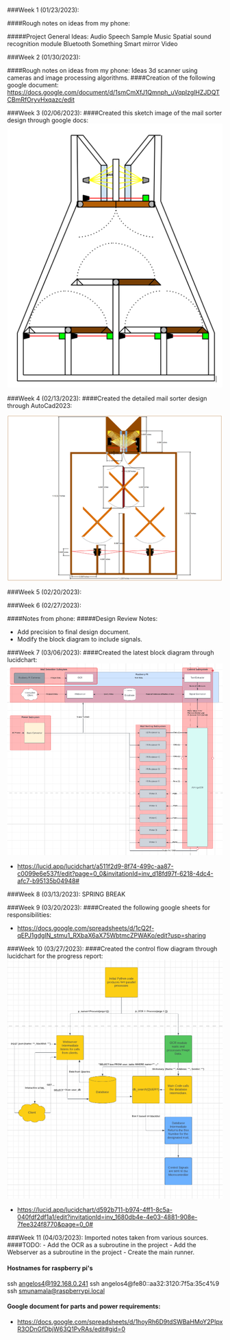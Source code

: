 ###Week 1 (01/23/2023):

####Rough notes on ideas from my phone:

#####Project General Ideas:
    Audio
        Speech
        Sample
        Music
        Spatial sound recognition module
    Bluetooth Something
    Smart mirror
    Video

###Week 2 (01/30/2023):

####Rough notes on ideas from my phone:
Ideas
3d scanner using cameras and image processing algorithms.
####Creation of the following google document: 
https://docs.google.com/document/d/1smCmXfJ1Qmnph_uVqpIzglHZJDQTCBmRfOryvHxqazc/edit


###Week 3 (02/06/2023):
####Created this sketch image of the mail sorter design through google docs:
![Mail sorter sketch](img/mail_sorter_sketch.png "Mail sorter Sketch")

###Week 4 (02/13/2023):
####Created the detailed mail sorter design through AutoCad2023:

![Mail sorter design](img/mail_sorter_design.png "Mail sorter Design")

###Week 5 (02/20/2023):


###Week 6 (02/27/2023):

####Notes from phone:
#####Design Review Notes:
- Add precision to final design document.
- Modify the block diagram to include signals.

###Week 7 (03/06/2023):
####Created the latest block diagram through lucidchart:
![Block Diagram](img/block_diagram.png "Block Diagram")
- https://lucid.app/lucidchart/a511f2d9-8f74-499c-aa87-c0099e6e537f/edit?page=0_0&invitationId=inv_d18fd97f-6218-4dc4-afc7-b95135b04948#

###Week 8 (03/13/2023):
SPRING BREAK

###Week 9 (03/20/2023):
####Created the following google sheets for responsibilities:
- https://docs.google.com/spreadsheets/d/1cQ2f-qEPJ1gdgIN_stmu1_RXbaX6aX75WbtmcZPWAKo/edit?usp=sharing

###Week 10 (03/27/2023):
####Created the control flow diagram through lucidchart for the progress report:
![Control Diagram](img/control_diagram.png "Control Diagram")
- https://lucid.app/lucidchart/d592b711-b974-4ff1-8c5a-040fdf2df1a1/edit?invitationId=inv_1680db4e-4e03-4881-908e-7fee324f8770&page=0_0#

###Week 11 (04/03/2023):
Imported notes taken from various sources.
####TODO:
    - Add the OCR as a subroutine in the project
    - Add the Webserver as a subroutine in the project
    - Create the main runner.
#### Hostnames for raspberry pi's
ssh angelos4@192.168.0.241
ssh angelos4@fe80::aa32:3120:7f5a:35c4%9
ssh smunamala@raspberrypi.local
#### Google document for parts and power requirements:
- https://docs.google.com/spreadsheets/d/1hoyRh6D9tdSWBaHMoY2PIpxR3ODnGfDbjW63Q1PvRAs/edit#gid=0
